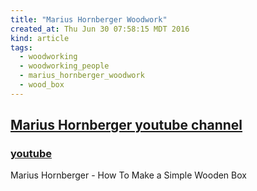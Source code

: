 ```yaml
---
title: "Marius Hornberger Woodwork"
created_at: Thu Jun 30 07:58:15 MDT 2016
kind: article
tags:
  - woodworking
  - woodworking_people
  - marius_hornberger_woodwork
  - wood_box
---
```


## <a href="https://www.youtube.com/channel/UCn7lavsPdVGV0qmEEBT6NyA/featured" target="_blank">Marius Hornberger youtube channel</a>


### <a href="https://www.youtube.com/watch?v=QyXtCxt6anI" target="_blank">youtube</a>
Marius Hornberger - How To Make a Simple Wooden Box



<!--
html boilerplate
<a href="" target="_blank"></a>
<a name=""></a>
<img src="" width="400px">
<ul>
  <li></li>
</ul>
<pre>
</pre>
<pre><code>
</code></pre>
-->
